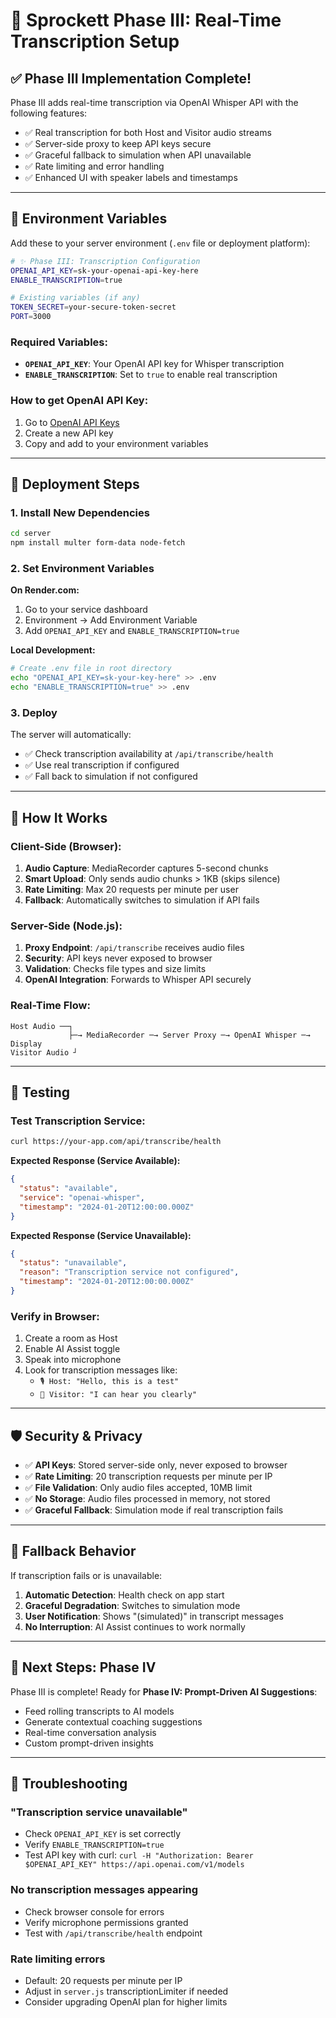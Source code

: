 # 🎤 Sprockett Phase III: Real-Time Transcription Setup

## ✅ Phase III Implementation Complete!

Phase III adds real-time transcription via OpenAI Whisper API with the following features:

- ✅ Real transcription for both Host and Visitor audio streams
- ✅ Server-side proxy to keep API keys secure  
- ✅ Graceful fallback to simulation when API unavailable
- ✅ Rate limiting and error handling
- ✅ Enhanced UI with speaker labels and timestamps

---

## 🔧 Environment Variables

Add these to your server environment (`.env` file or deployment platform):

```bash
# ✨ Phase III: Transcription Configuration
OPENAI_API_KEY=sk-your-openai-api-key-here
ENABLE_TRANSCRIPTION=true

# Existing variables (if any)
TOKEN_SECRET=your-secure-token-secret
PORT=3000
```

### Required Variables:

- **`OPENAI_API_KEY`**: Your OpenAI API key for Whisper transcription
- **`ENABLE_TRANSCRIPTION`**: Set to `true` to enable real transcription

### How to get OpenAI API Key:

1. Go to [OpenAI API Keys](https://platform.openai.com/api-keys)
2. Create a new API key
3. Copy and add to your environment variables

---

## 🚀 Deployment Steps

### 1. Install New Dependencies

```bash
cd server
npm install multer form-data node-fetch
```

### 2. Set Environment Variables

**On Render.com:**
1. Go to your service dashboard
2. Environment → Add Environment Variable
3. Add `OPENAI_API_KEY` and `ENABLE_TRANSCRIPTION=true`

**Local Development:**
```bash
# Create .env file in root directory
echo "OPENAI_API_KEY=sk-your-key-here" >> .env
echo "ENABLE_TRANSCRIPTION=true" >> .env
```

### 3. Deploy

The server will automatically:
- ✅ Check transcription availability at `/api/transcribe/health`
- ✅ Use real transcription if configured
- ✅ Fall back to simulation if not configured

---

## 🎯 How It Works

### Client-Side (Browser):
1. **Audio Capture**: MediaRecorder captures 5-second chunks
2. **Smart Upload**: Only sends audio chunks > 1KB (skips silence)
3. **Rate Limiting**: Max 20 requests per minute per user
4. **Fallback**: Automatically switches to simulation if API fails

### Server-Side (Node.js):
1. **Proxy Endpoint**: `/api/transcribe` receives audio files
2. **Security**: API keys never exposed to browser
3. **Validation**: Checks file types and size limits
4. **OpenAI Integration**: Forwards to Whisper API securely

### Real-Time Flow:
```
Host Audio ──┐
             ├─→ MediaRecorder ─→ Server Proxy ─→ OpenAI Whisper ─→ Display
Visitor Audio ┘
```

---

## 🧪 Testing

### Test Transcription Service:
```bash
curl https://your-app.com/api/transcribe/health
```

**Expected Response (Service Available):**
```json
{
  "status": "available",
  "service": "openai-whisper",
  "timestamp": "2024-01-20T12:00:00.000Z"
}
```

**Expected Response (Service Unavailable):**
```json
{
  "status": "unavailable", 
  "reason": "Transcription service not configured",
  "timestamp": "2024-01-20T12:00:00.000Z"
}
```

### Verify in Browser:
1. Create a room as Host
2. Enable AI Assist toggle
3. Speak into microphone
4. Look for transcription messages like:
   - `🎙️ Host: "Hello, this is a test"`
   - `👤 Visitor: "I can hear you clearly"`

---

## 🛡️ Security & Privacy

- ✅ **API Keys**: Stored server-side only, never exposed to browser
- ✅ **Rate Limiting**: 20 transcription requests per minute per IP
- ✅ **File Validation**: Only audio files accepted, 10MB limit
- ✅ **No Storage**: Audio files processed in memory, not stored
- ✅ **Graceful Fallback**: Simulation mode if real transcription fails

---

## 🔄 Fallback Behavior

If transcription fails or is unavailable:
1. **Automatic Detection**: Health check on app start
2. **Graceful Degradation**: Switches to simulation mode
3. **User Notification**: Shows "(simulated)" in transcript messages
4. **No Interruption**: AI Assist continues to work normally

---

## 🚀 Next Steps: Phase IV

Phase III is complete! Ready for **Phase IV: Prompt-Driven AI Suggestions**:

- Feed rolling transcripts to AI models
- Generate contextual coaching suggestions
- Real-time conversation analysis
- Custom prompt-driven insights

---

## 🐛 Troubleshooting

### "Transcription service unavailable"
- Check `OPENAI_API_KEY` is set correctly
- Verify `ENABLE_TRANSCRIPTION=true`
- Test API key with curl: `curl -H "Authorization: Bearer $OPENAI_API_KEY" https://api.openai.com/v1/models`

### No transcription messages appearing
- Check browser console for errors
- Verify microphone permissions granted
- Test with `/api/transcribe/health` endpoint

### Rate limiting errors
- Default: 20 requests per minute per IP
- Adjust in `server.js` transcriptionLimiter if needed
- Consider upgrading OpenAI plan for higher limits 